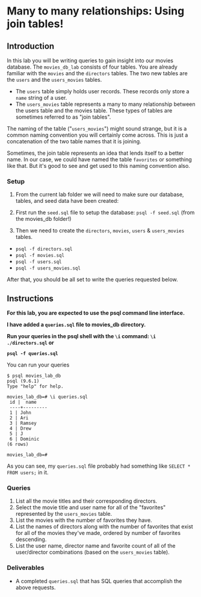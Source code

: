 # Many to many relationships: Using join tables!

## Introduction

In this lab you will be writing queries to gain insight into our movies database. The `movies_db_lab` consists of four tables. You are already familiar with the `movies` and the `directors` tables. The two new tables are the `users` and the `users_movies` tables.

- The `users` table simply holds user records. These records only store a `name` string of a user. 
- The `users_movies` table represents a many to many relationship between the users table and the movies table. These types of tables are sometimes referred to as "join tables". 

The naming of the table ("`users_movies`") might sound strange, but it is a common naming convention you will certainly come across. This is just a concatenation of the two table names that it is joining. 

Sometimes, the join table represents an idea that lends itself to a better name. In our case, we could have named the table `favorites` or something like that. But it's good to see and get used to this naming convention also.

### Setup
1. From the current lab folder we will need to make sure our database, tables, and seed data have been created:

1. First run the `seed.sql` file to setup the database: `psql -f seed.sql` (from the movies_db folder!)

2.  Then we need to create the `directors`, `movies`, `users` & `users_movies` tables.
- `psql -f directors.sql`
- `psql -f movies.sql`
- `psql -f users.sql`
- `psql -f users_movies.sql`

After that, you should be all set to write the queries requested below.

## Instructions
**For this lab, you are expected to use the psql command line interface.**

**I have added a `queries.sql` file to movies_db directory.**

**Run your queries in the psql shell with the `\i` command: `\i ./directors.sql` or**

**`psql -f queries.sql`**

You can run your queries

```
$ psql movies_lab_db
psql (9.6.1)
Type "help" for help.

movies_lab_db=# \i queries.sql
 id |  name
 ----+---------
 1 | John
 2 | Ari
 3 | Ramsey
 4 | Drew
 5 | J
 6 | Dominic
(6 rows)

movies_lab_db=#
```

As you can see, my `queries.sql` file probably had something like `SELECT * FROM users;` in it.

### Queries

1. List all the movie titles and their corresponding directors.
2. Select the movie title and user name for all of the "favorites" represented by the `users_movies` table.
3. List the movies with the number of favorites they have.
4. List the names of directors along with the number of favorites that exist for all of the movies they've made, ordered by number of favorites descending.
5. List the user name, director name and favorite count of all of the user/director combinations (based on the `users_movies` table).

### Deliverables

- A completed `queries.sql` that has SQL queries that accomplish the above requests.